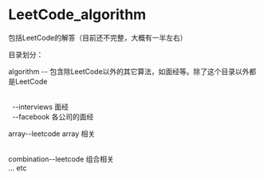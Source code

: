 LeetCode_algorithm
==================

包括LeetCode的解答（目前还不完整，大概有一半左右）</br>

目录划分：

algorithm  --  包含除LeetCode以外的其它算法，如面经等。除了这个目录以外都是LeetCode

</br>
&nbsp;&nbsp;--interviews 面经

</br>
&nbsp;&nbsp;--facebook 各公司的面经
</br>

array--leetcode array 相关 

</br>
combination--leetcode 组合相关 
</br>
... etc
